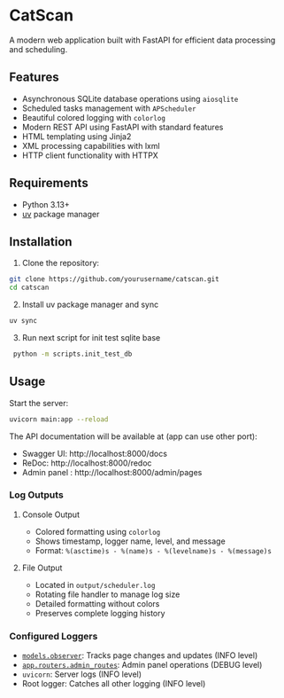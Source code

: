 # CatScan

A modern web application built with FastAPI for efficient data processing and scheduling.

## Features

- Asynchronous SQLite database operations using `aiosqlite`
- Scheduled tasks management with `APScheduler`
- Beautiful colored logging with `colorlog`
- Modern REST API using FastAPI with standard features
- HTML templating using Jinja2
- XML processing capabilities with lxml
- HTTP client functionality with HTTPX

## Requirements

- Python 3.13+
- [uv]("https://docs.astral.sh/uv/") package manager

## Installation

1. Clone the repository:
```bash
git clone https://github.com/yourusername/catscan.git
cd catscan
```

2. Install uv package manager and sync
```bash
uv sync
```

3. Run next script for init test sqlite base
```bash
 python -m scripts.init_test_db
```

## Usage

Start the server:
```bash
uvicorn main:app --reload
```

The API documentation will be available at (app can use other port):
- Swagger UI: http://localhost:8000/docs
- ReDoc: http://localhost:8000/redoc
- Admin panel : http://localhost:8000/admin/pages

### Log Outputs
1. Console Output
   - Colored formatting using `colorlog`
   - Shows timestamp, logger name, level, and message
   - Format: `%(asctime)s - %(name)s - %(levelname)s - %(message)s`

2. File Output
   - Located in `output/scheduler.log`
   - Rotating file handler to manage log size
   - Detailed formatting without colors
   - Preserves complete logging history

### Configured Loggers
- [`models.observer`](models/observer.py): Tracks page changes and updates (INFO level)
- [`app.routers.admin_routes`](app/routers/admin_routes.py): Admin panel operations (DEBUG level)
- `uvicorn`: Server logs (INFO level)
- Root logger: Catches all other logging (INFO level)